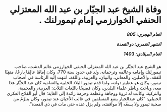 <h1 dir="rtl">وفاة الشيخ عبد الجبّار بن عبد الله المعتزلي الحنفي الخوارزمي إمام تيمورلنك .</h1>

<h5 dir="rtl">العام الهجري:  805

الشهر القمري: ذو القعدة

العام الميلادي: 1403</h5>

<p dir="rtl">هو الشيخ عبد الجبَّار بن عبد الله المعتزلي الحنفي الخوارزمي عالم الدشت، صاحب تيمورلنك وإمامه وعالمه وترجمانه. ولد في حدود سنة 770، وكان إمامًا عالِمًا بارعًا، متقِنًا للفقه، والأصلين، والمعاني، والبيان، والعربية، واللغة، انتهت إليه الرئاسة في أصحاب تيمور، وكان هو عظيم دولته، ولما قدم تيمور البلاد الحلبية والشامية كان عبد الجبَّار هذا معه، وباحَثَ وناظر علماء البلدين، وكان فصيحًا باللغات الثلاث: العربية، والعجمية، والتركية، وكانت له ثروة ووجاهة وعَظَمة وحرمة زائدة إلى الغاية؛ قال أبو الفلاح العكري الحنبلي: "كان عبدالجبار ينفع المسلمين في غالب الأحيان عند تيمور، وكان يتبرَّمُ من صحبة تيمور ولا يسعُه إلا موافقته، ولم يزل عنده حتى مات في ذي القعدة".</p></br>
